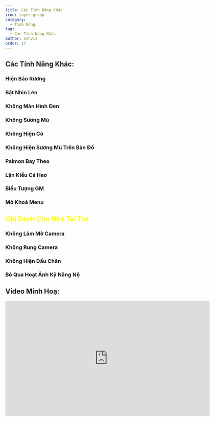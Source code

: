 ```yaml
---
title: Các Tính Năng Khác
icon: layer-group
category:
  - Tính Năng
tag:
  - Các Tính Năng Khác
author: Schvis
order: 17
---
```


## Các Tính Năng Khác:
### Hiện Báo Rương
### Bật Nhìn Lén
### Không Màn Hình Đen
### Không Sương Mù
### Không Hiện Cỏ
### Không Hiện Sương Mù Trên Bản Đồ
### Paimon Bay Theo
### Lặn Kiểu Cá Heo
### Biểu Tượng GM
### Mở Khoá Menu
## <span style='color:yellow;'>Chỉ Dành Cho Nhà Tài Trợ</span>
### Không Làm Mờ Camera
### Không Rung Camera
### Không Hiện Dấu Chân
### Bỏ Qua Hoạt Ảnh Kỹ Năng Nộ

## Video Minh Hoạ:

<div class="iframe-container"><iframe width="640" height="360" src="https://www.youtube.com/embed/AjkJ8S8NHsI?list=PL5eI1Tb64p56g27qfYk7VuFTz4FK6YrKa" title="Korepi - Visuals/Other" frameborder="0" allow="accelerometer; autoplay; clipboard-write; encrypted-media; gyroscope; picture-in-picture; web-share" allowfullscreen></iframe></div>
